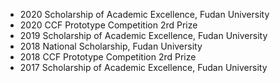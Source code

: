 * 2020 Scholarship of Academic Excellence, Fudan University
* 2020 CCF Prototype Competition 2rd Prize
* 2019 Scholarship of Academic Excellence, Fudan University
* 2018 National Scholarship, Fudan University
* 2018  CCF Prototype Competition 2rd Prize
* 2017 Scholarship of Academic Excellence, Fudan University

